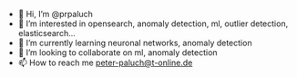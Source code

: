 - 👋 Hi, I’m @prpaluch
- 👀 I’m interested in opensearch, anomaly detection, ml, outlier detection, elasticsearch...
- 🌱 I’m currently learning neuronal networks, anomaly detection
- 💞️ I’m looking to collaborate on ml, anomaly detection
- 📫 How to reach me peter-paluch@t-online.de

<!---
prpaluch/prpaluch is a ✨ special ✨ repository because its `README.md` (this file) appears on your GitHub profile.
You can click the Preview link to take a look at your changes.
--->
